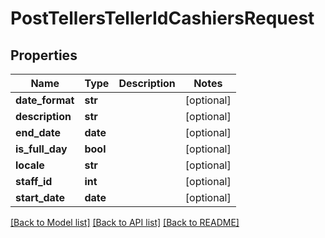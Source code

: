 # PostTellersTellerIdCashiersRequest

## Properties
Name | Type | Description | Notes
------------ | ------------- | ------------- | -------------
**date_format** | **str** |  | [optional] 
**description** | **str** |  | [optional] 
**end_date** | **date** |  | [optional] 
**is_full_day** | **bool** |  | [optional] 
**locale** | **str** |  | [optional] 
**staff_id** | **int** |  | [optional] 
**start_date** | **date** |  | [optional] 

[[Back to Model list]](../README.md#documentation-for-models) [[Back to API list]](../README.md#documentation-for-api-endpoints) [[Back to README]](../README.md)

